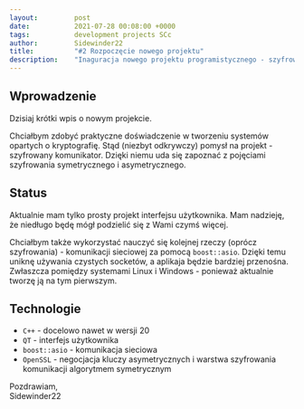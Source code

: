 ```yaml
---
layout:         post
date:           2021-07-28 00:08:00 +0000
tags:           development projects SCc
author:         Sidewinder22
title:          "#2 Rozpoczęcie nowego projektu"
description:    "Inaguracja nowego projektu programistycznego - szyfrowanego komunikatora"
---
```


## Wprowadzenie

Dzisiaj krótki wpis o nowym projekcie.

Chciałbym zdobyć praktyczne doświadczenie w tworzeniu systemów opartych o kryptografię.
Stąd (niezbyt odkrywczy) pomysł na projekt - szyfrowany komunikator.
Dzięki niemu uda się zapoznać z pojęciami szyfrowania symetrycznego i asymetrycznego.

## Status

Aktualnie mam tylko prosty projekt interfejsu użytkownika.
Mam nadzieję, że niedługo będę mógł podzielić się z Wami czymś więcej.

Chciałbym także wykorzystać nauczyć się kolejnej rzeczy (oprócz szyfrowania) - komunikacji sieciowej za pomocą `boost::asio`.
Dzięki temu uniknę używania czystych socketów, a aplikaja będzie bardziej przenośna. Zwłaszcza pomiędzy systemami Linux i Windows - ponieważ aktualnie tworzę ją na tym pierwszym.

## Technologie

* `C++` - docelowo nawet w wersji 20
* `QT` - interfejs użytkownika
* `boost::asio` - komunikacja sieciowa
* `OpenSSL` - negocjacja kluczy asymetrycznych i warstwa szyfrowania komunikacji algorytmem symetrycznym

Pozdrawiam,  
Sidewinder22
